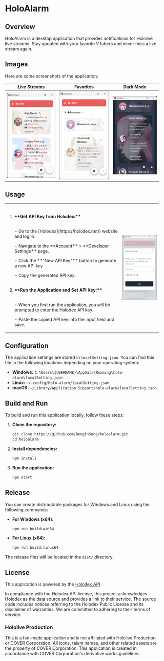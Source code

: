 ﻿# HoloAlarm

## Overview

HoloAlarm is a desktop application that provides notifications for Hololive live streams. Stay updated with your favorite VTubers and never miss a live stream again.

## Images

Here are some screenshots of the application:

**Live Streams** | **Favorites** | **Dark Mode**   
---|---|---
![Live Streams](img/sample_live.png) | ![Favorites](img/sample_fav.png) | ![Dark Mode](img/sample_darkmode.png)

## Usage

<table>
  <tr>
    <td>

<ol>
  <br>
  <li><strong>**Get API Key from Holodex:** </strong></li>
    <br>
    <p> - Go to the [Holodex](https://holodex.net/) website and log in.</p>
    <p> - Navigate to the **Account** > **Developer Settings** page.</p>
    <p> - Click the **"New API Key"** button to generate a new API key.</p>
    <p> - Copy the generated API key.</p>
    <br>
  <li><strong>**Run the Application and Set API Key:**</strong></li>
    <br>
    <p> - When you first run the application, you will be prompted to enter the Holodex API key.</p>
    <p> - Paste the copied API key into the input field and save.</p>
</ol>

</td>
    <td>
      <img src="img/sample_api.png" alt="api" width="250">
    </td>
  </tr>
</table>

## Configuration

The application settings are stored in `localSetting.json`. You can find this file in the following locations depending on your operating system:

-   **Windows:** `C:\Users\{USERNAME}\AppData\Roaming\holo-alarm\localSetting.json`
-   **Linux:** `~/.config/holo-alarm/localSetting.json`
-   **macOS:** `~/Library/Application Support/holo-alarm/localSetting.json`


## Build and Run

To build and run this application locally, follow these steps:

1.  **Clone the repository:**
    ```bash
    git clone https://github.com/DongInSong/holoalarm.git
    cd holoalarm
    ```

2.  **Install dependencies:**
    ```bash
    npm install
    ```

3.  **Run the application:**
    ```bash
    npm start
    ```

## Release

You can create distributable packages for Windows and Linux using the following commands:

-   **For Windows (x64):**
    ```bash
    npm run build:win64
    ```

-   **For Linux (x64):**
    ```bash
    npm run build:linux64
    ```

The release files will be located in the `dist/` directory.

## License

This application is powered by the [Holodex API](https://holodex.net/).

In compliance with the Holodex API license, this project acknowledges Holodex as the data source and provides a link to their service. The source code includes notices referring to the Holodex Public License and its disclaimer of warranties. We are committed to adhering to their terms of service.

### Hololive Production

This is a fan-made application and is not affiliated with Hololive Production or COVER Corporation. All icons, talent names, and other related assets are the property of COVER Corporation. This application is created in accordance with COVER Corporation's derivative works guidelines.